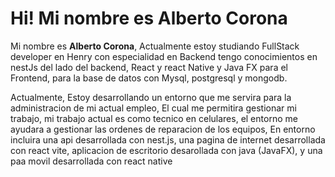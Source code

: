 <h1>Hi! Mi nombre es Alberto Corona</h1>
<p>
  Mi nombre es <strong>Alberto Corona</strong>, Actualmente estoy studiando FullStack developer en Henry con especialidad en Backend tengo conocimientos en nestJs del lado del backend, React  y react Native y Java FX para el Frontend, para la base de datos con Mysql, postgresql y mongodb.
</p>
<p>Actualmente, Estoy desarrollando un entorno que me servira para la administracion de mi actual empleo, El cual me permitira gestionar mi trabajo, mi trabajo actual es como tecnico en celulares, el entorno me ayudara a gestionar las ordenes de reparacion de los equipos, En entorno incluira una api desarrollada con nest.js, una pagina de internet desarrollada con react vite, aplicacion de escritorio desarollada con java (JavaFX), y una paa movil desarrollada con react native</p>
